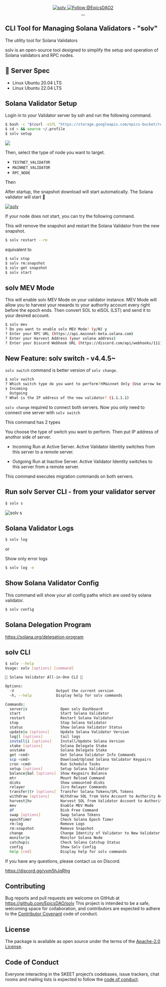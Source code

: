 <p align="center">
  <a href="https://solv.epics.dev/">
    <img src="https://storage.googleapis.com/epics-bucket/solv/assets/v3/solvEN.png" alt="solv" />
  </a>

  <a href="https://twitter.com/intent/follow?screen_name=EpicsDAO2">
    <img src="https://img.shields.io/twitter/follow/EpicsDAO2.svg?label=Follow%20@EpicsDAO2" alt="Follow @EpicsDAO2" />
  </a>
  <br/>
  <a aria-label="npm version" href="https://www.npmjs.com/package/@epics-dao/solv">
    <img alt="" src="https://badgen.net/npm/v/@epics-dao/solv">
  </a>
  <a aria-label="Downloads Number" href="https://www.npmjs.com/package/@epics-dao/solv">
    <img alt="" src="https://badgen.net/npm/dt/@epics-dao/solv">
  </a>
  <a aria-label="License" href="https://github.com/EpicsDAO/solv/blob/master/LICENSE.txt">
    <img alt="" src="https://badgen.net/badge/license/Apache/blue">
  </a>
    <a aria-label="Code of Conduct" href="https://github.com/EpicsDAO/solv/blob/master/CODE_OF_CONDUCT.md">
    <img alt="" src="https://img.shields.io/badge/Contributor%20Covenant-2.1-4baaaa.svg">
  </a>
</p>

## CLI Tool for Managing Solana Validators - "solv"

The utility tool for Solana Validators

solv is an open-source tool designed to simplify the setup and operation of Solana validators and RPC nodes.

## 📖 Server Spec

- Linux Ubuntu 20.04 LTS
- Linux Ubuntu 22.04 LTS

## Solana Validator Setup

Login in to your Validator server by ssh and run the following command.

```bash
$ bash -c "$(curl -sSfL "https://storage.googleapis.com/epics-bucket/resource/solv/v4.5.0/install")"
$ cd ~ && source ~/.profile
$ solv setup
```

![](https://storage.googleapis.com/zenn-user-upload/949db29fc401-20240131.png)

Then, select the type of node you want to target.

- `TESTNET_VALIDATOR`
- `MAINNET_VALIDATOR`
- `RPC_NODE`

Then

After startup, the snapshot download will start automatically.
The Solana validator will start 🎊

[![solv](https://storage.googleapis.com/epics-bucket/Validator/solv-install-top.gif)](https://youtu.be/rY4bajhRJgw)

If your node does not start, you can try the following command.

This will remove the snapshot and restart the Solana Validator from the new snapshot.

```bash
$ solv restart --rm
```

equivalent to

```bash
$ solv stop
$ solv rm:snapshot
$ solv get snapshot
$ solv start
```

## solv MEV Mode

This will enable solv MEV Mode on your validator instance.
MEV Mode will allow you to harvest your rewards to your authority account every right before the epoch ends.
Then convert SOL to elSOL (LST) and send it to your desired account.

```bash
$ solv mev
? Do you want to enable solv MEV Mode? (y/N) y
? Enter your RPC URL (https://api.mainnet-beta.solana.com)
? Enter your Harvest Address (your solana address)
? Enter your Discord Webhook URL (https://discord.com/api/webhooks/11111111/xxxxxxxx)
```

## New Feature: solv switch - v4.4.5~

`solv switch` command is better version of `solv change`.

```bash
$ solv switch
? Which switch type do you want to perform?※Mainnet Only (Use arrow keys)
❯ Incoming
  Outgoing
? What is the IP address of the new validator? (1.1.1.1)
```

`solv change` required to connect both servers.
Now you only need to connect one server with `solv switch`

This command has 2 types

You choose the type of switch you want to perform.
Then put IP address of anothor side of server.

- Incoming
  Run at Active Server. Active Validator Identity switches from this server to a remote server.

- Outgoing
  Run at Inactive Server. Active Validator Identity switches to this server from a remote server.

This command executes migration commands on both servers.

## Run solv Server CLI - from your validator server

```bash
$ solv s
```

![solv s](https://storage.googleapis.com/epics-bucket/solv/assets/solv-s.png)

## Solana Validator Logs

```bash
$ solv log
```

or

Show only error logs

```bash
$ solv log -e
```

## Show Solana Validator Config

This command will show your all config paths which are used by solana validator.

```bash
$ solv config
```

## Solana Delegation Program

https://solana.org/delegation-program

## solv CLI

```bash
$ solv --help
Usage: solv [options] [command]

💎 Solana Validator All-in-One CLI 💎

Options:
  -V                   Output the current version
  -h, --help           Display help for solv commands

Commands:
  server|s               Open solv Dashboard
  start                  Start Solana Validator
  restart                Restart Solana Validator
  stop                   Stop Solana Validator
  status                 Show Solana Validator Status
  update|u [options]     Update Solana Validator Version
  log|l [options]        tail logs
  install|i [options]    Install/Update Solana Version
  stake [options]        Solana Delegate Stake
  unstake                Solana Delegate Stake
  get <cmd>              Get Solana Validator Info Commands
  scp <cmd>              Download/Upload Solana Validator Keypairs
  cron <cmd>             Run Schedule Tasks
  setup [options]        Setup Solana Validator
  balance|bal [options]  Show Keypairs Balance
  mtr                    Mount Reload Command
  disks                  Show unmounted disks
  relayer                Jiro Relayer Commands
  transfer|tr [options]  Transfer Solana Tokens/SPL Tokens
  withdraw [options]     Withdraw SOL from Vote Account to Authority Account
  harvest|hv             Harvest SOL from Validator Account to Authority Account
  mev                    Enable MEV Mode
  df                     Disk Free Command
  swap [options]         Swap Solana Tokens
  epochTimer             Check Solana Epoch Timer
  rm:log                 Remove Logs
  rm:snapshot            Remove Snapshot
  change                 Change Identity of Validator to New Validator
  monitor|m              Monitor Solana Node
  catchup|c              Check Solana Catchup Status
  config                 Show Solv Config
  help [cmd]             Display help for solv commands
```

If you have any questions, please contact us on Discord.

https://discord.gg/yxm5hJqRhg

## Contributing

Bug reports and pull requests are welcome on GitHub at https://github.com/EpicsDAO/solv This project is intended to be a safe, welcoming space for collaboration, and contributors are expected to adhere to the [Contributor Covenant](http://contributor-covenant.org) code of conduct.

## License

The package is available as open source under the terms of the [Apache-2.0 License](https://www.apache.org/licenses/LICENSE-2.0).

## Code of Conduct

Everyone interacting in the SKEET project’s codebases, issue trackers, chat rooms and mailing lists is expected to follow the [code of conduct](https://github.com/EpicsDAO/solv/blob/master/CODE_OF_CONDUCT.md).
